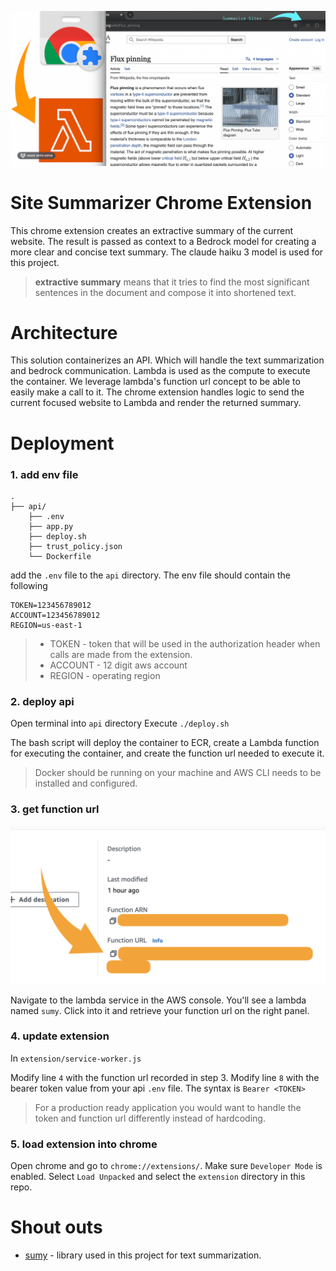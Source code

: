 <p align="center">
  <img src="doc/example.gif" alt="Centered GIF">
</p>

# Site Summarizer Chrome Extension

This chrome extension creates an extractive summary of the current website. The result is passed as context to a Bedrock model for creating a more clear and concise text summary. The claude haiku 3 model is used for this project.

> **extractive summary**
> means that it tries to find the most significant sentences in the document and compose it into shortened text.

# Architecture

This solution containerizes an API. Which will handle the text summarization and bedrock communication. Lambda is used as the compute to execute the container. We leverage lambda's function url concept to be able to easily make a call to it. The chrome extension handles logic to send the current focused website to Lambda and render the returned summary.

# Deployment

### 1. add env file

```
.
├── api/
    ├── .env
    ├── app.py
    ├── deploy.sh
    ├── trust_policy.json
    └── Dockerfile
```

add the `.env` file to the `api` directory. The env file should contain the following

```
TOKEN=123456789012
ACCOUNT=123456789012
REGION=us-east-1
```

> - TOKEN - token that will be used in the authorization header when calls are made from the extension.
> - ACCOUNT - 12 digit aws account
> - REGION - operating region

### 2. deploy api

Open terminal into `api` directory
Execute `./deploy.sh`

The bash script will deploy the container to ECR, create a Lambda function for executing the container, and create the function url needed to execute it.

> Docker should be running on your machine and AWS CLI needs to be installed and configured.

### 3. get function url

<p align="center">
  <img src="doc/functionurl.png" alt="Centered GIF">
</p>

Navigate to the lambda service in the AWS console. You'll see a lambda named `sumy`. Click into it and retrieve your function url on the right panel.

### 4. update extension

In `extension/service-worker.js`

Modify line `4` with the function url recorded in step 3. Modify line `8` with the bearer token value from your api `.env` file. The syntax is `Bearer <TOKEN>`

> For a production ready application you would want to handle the token and function url differently instead of hardcoding.

### 5. load extension into chrome

Open chrome and go to `chrome://extensions/`. Make sure `Developer Mode` is enabled. Select `Load Unpacked` and select the `extension` directory in this repo.

# Shout outs

- [sumy](https://miso-belica.github.io/sumy/) - library used in this project for text summarization.
